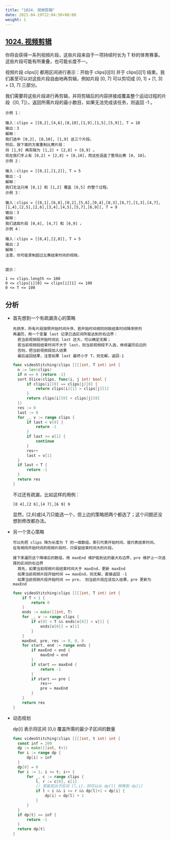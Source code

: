 ```yaml
---
title: "1024. 视频剪辑"
date: 2021-04-19T22:04:56+08:00
weight: 1
---
```


## [1024. 视频剪辑](https://leetcode-cn.com/problems/video-stitching)

你将会获得一系列视频片段，这些片段来自于一项持续时长为 T 秒的体育赛事。这些片段可能有所重叠，也可能长度不一。

视频片段 clips[i] 都用区间进行表示：开始于 clips[i][0] 并于 clips[i][1] 结束。我们甚至可以对这些片段自由地再剪辑，例如片段 [0, 7] 可以剪切成 [0, 1] + [1, 3] + [3, 7] 三部分。

我们需要将这些片段进行再剪辑，并将剪辑后的内容拼接成覆盖整个运动过程的片段（[0, T]）。返回所需片段的最小数目，如果无法完成该任务，则返回 -1 。

```
示例 1：

输入：clips = [[0,2],[4,6],[8,10],[1,9],[1,5],[5,9]], T = 10
输出：3
解释：
我们选中 [0,2], [8,10], [1,9] 这三个片段。
然后，按下面的方案重制比赛片段：
将 [1,9] 再剪辑为 [1,2] + [2,8] + [8,9] 。
现在我们手上有 [0,2] + [2,8] + [8,10]，而这些涵盖了整场比赛 [0, 10]。
示例 2：

输入：clips = [[0,1],[1,2]], T = 5
输出：-1
解释：
我们无法只用 [0,1] 和 [1,2] 覆盖 [0,5] 的整个过程。
示例 3：

输入：clips = [[0,1],[6,8],[0,2],[5,6],[0,4],[0,3],[6,7],[1,3],[4,7],[1,4],[2,5],[2,6],[3,4],[4,5],[5,7],[6,9]], T = 9
输出：3
解释： 
我们选取片段 [0,4], [4,7] 和 [6,9] 。
示例 4：

输入：clips = [[0,4],[2,8]], T = 5
输出：2
解释：
注意，你可能录制超过比赛结束时间的视频。
 

提示：

1 <= clips.length <= 100
0 <= clips[i][0] <= clips[i][1] <= 100
0 <= T <= 100
```

## 分析

- 首先想到一个有疏漏贪心的策略

  ```
  先排序，所有片段按照开始时间升序，若开始时间相同则按结束时间降序排列
  再遍历，用一个变量 last 记录已选区间所能达到的右边界：
    若当前视频段开始时间比 last 还大，可以确定无解；
    若当前视频段结束时间不大于 last，则当前视频段不入选，继续遍历后边的
    否则，把当前视频段加入结果
    最后返回结果，注意如果 last 最终小于 T，则无解，返回-1
  ```

  ```go
  func videoStitching(clips [][]int, T int) int {
    n := len(clips)
    if n == 0 {return -1}
    sort.Slice(clips, func(i, j int) bool {
        if clips[i][0] == clips[j][0] {
            return clips[i][1] > clips[j][1]
        }
        return clips[i][0] < clips[j][0]
    })
    res := 0
    last := 0
    for _, v := range clips {
        if last < v[0] {
            return -1
        }
        if last >= v[1] {
            continue
        }
        res++
        last = v[1]
    }
    if last < T {
        return -1
    }
    return res
  }
  ```

  不过还有疏漏，比如这样的用例：

  ```
  [0 4],[2 6],[4 7],[6 9] 9
  ```

  显然，[2,6]或[4,7]只能选一个，但上边的策略把两个都选了；这个问题还没想到修改都办法。

- 另一个贪心策略

  ```
  可以先把 clips 降为长度为 T 的一维数组，索引代表开始时间，值代表结束时间。
  在有相同开始时间的视频片段时，只保留结束时间大的片段。

  接下来遍历这个降维后的数组，用 maxEnd 维护能到达的最大右边界，pre 维护上一次选择的区间的右边界
    首先，如果当前视频片段结束时间大于 maxEnd，更新 maxEnd
    如果当前视频片段开始时间 == maxEnd，则无解，直接返回 -1
    如果当前视频片段开始时间 == pre， 则当前片段应该加入结果，pre 更新为 maxEnd

  ```

  ```go
  func videoStitching(clips [][]int, T int) int {
      if T < 1 {
          return 0
      }
      ends := make([]int, T)
      for _, v := range clips {
          if v[0] < T && ends[v[0]] < v[1] {
              ends[v[0]] = v[1]
          }
      }
      maxEnd, pre, res := 0, 0, 0
      for start, end := range ends {
          if maxEnd < end {
              maxEnd = end
          }
          if start == maxEnd {
              return -1
          }
          if start == pre {
              res++
              pre = maxEnd
          }
      }
      return res
  }
  ```

- 动态规划
  
  dp[i] 表示将区间 [0,i) 覆盖所需的最少子区间的数量

  ```go
  func videoStitching(clips [][]int, t int) int {
    const inf = 200
    dp := make([]int, t+1)
    for i := range dp {
        dp[i] = inf
    }
    dp[0] = 0
    for i := 1; i <= t; i++ {
        for _, c := range clips {
            l, r := c[0], c[1]
            // 若能剪出子区间 [l,i]，则可以从 dp[l] 转移到 dp[i]
            if l < i && i <= r && dp[l]+1 < dp[i] {
                dp[i] = dp[l] + 1
            }
        }
    }
    if dp[t] == inf {
        return -1
    }
    return dp[t]
  }
  ```
